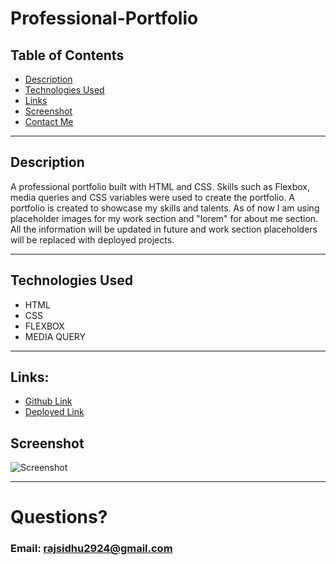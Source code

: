 # Professional-Portfolio


## Table of Contents
  - [Description](#description)
  - [Technologies Used](#technologies-used)
  - [Links](#links)
  - [Screenshot](#screenshot)
  - [Contact Me](#questions)

---


## Description
A professional portfolio built with HTML and CSS. Skills such as Flexbox, media queries and CSS variables were used to create the portfolio. A portfolio is created to showcase my skills and talents. As of now I am using placeholder images for my work section and "lorem" for about me section. All the information will be updated in future and work section placeholders will be replaced with deployed projects. 

---

## Technologies Used
- HTML
- CSS
- FLEXBOX
- MEDIA QUERY

---

## Links:

- [Github Link](https://github.com/rajveer-s/Professional-Portfolio)
- [Deployed Link](https://rajveer-s.github.io/Professional-Portfolio/)



## Screenshot
![Screenshot](./screenshot.png)

---


# Questions?
### Email: rajsidhu2924@gmail.com